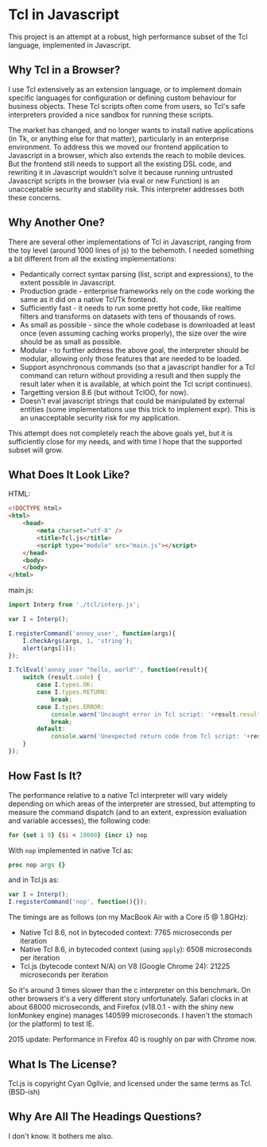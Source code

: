 Tcl in Javascript
=================

This project is an attempt at a robust, high performance subset of the Tcl language, implemented in Javascript.

Why Tcl in a Browser?
---------------------

I use Tcl extensively as an extension language, or to implement domain specific languages for configuration or defining custom behaviour for business objects.  These Tcl scripts often come from users, so Tcl's safe interpreters provided a nice sandbox for running these scripts.

The market has changed, and no longer wants to install native applications (in Tk, or anything else for that matter), particularly in an enterprise environment.  To address this we moved our frontend application to Javascript in a browser, which also extends the reach to mobile devices.  But the frontend still needs to support all the existing DSL code, and rewriting it in Javascript wouldn't solve it because running untrusted Javascript scripts in the browser (via eval or new Function) is an unacceptable security and stability risk.  This interpreter addresses both these concerns.

Why Another One?
----------------

There are several other implementations of Tcl in Javascript, ranging from the toy level (around 1000 lines of js) to the behemoth.  I needed something a bit different from all the existing implementations:
* Pedantically correct syntax parsing (list, script and expressions), to the extent possible in Javascript.
* Production grade - enterprise frameworks rely on the code working the same as it did on a native Tcl/Tk frontend.
* Sufficiently fast - it needs to run some pretty hot code, like realtime filters and transforms on datasets with tens of thousands of rows.
* As small as possible - since the whole codebase is downloaded at least once (even assuming caching works properly), the size over the wire should be as small as possible.
* Modular - to further address the above goal, the interpreter should be modular, allowing only those features that are needed to be loaded.
* Support asynchronous commands (so that a javascript handler for a Tcl command can return without providing a result and then supply the result later when it is available, at which point the Tcl script continues).
* Targetting version 8.6 (but without TclOO, for now).
* Doesn't eval javascript strings that could be manipulated by external entities (some implementations use this trick to implement expr).  This is an unacceptable security risk for my application.

This attempt does not completely reach the above goals yet, but it is sufficiently close for my needs, and with time I hope that the supported subset will grow.

What Does It Look Like?
-----------------------

HTML:
```html
<!DOCTYPE html>
<html>
	<head>
		<meta charset="utf-8" />
		<title>Tcl.js</title>
		<script type="module" src="main.js"></script>
	</head>
	<body>
	</body>
</html>
```

main.js:
```javascript
import Interp from './tcl/interp.js';

var I = Interp();

I.registerCommand('annoy_user', function(args){
	I.checkArgs(args, 1, 'string');
	alert(args[1]);
});

I.TclEval('annoy_user "hello, world"', function(result){
	switch (result.code) {
		case I.types.OK:
		case I.types.RETURN:
			break;
		case I.types.ERROR:
			console.warn('Uncaught error in Tcl script: '+result.result);
			break;
		default:
			console.warn('Unexpected return code from Tcl script: '+result.code);
	}
});
```

How Fast Is It?
---------------

The performance relative to a native Tcl interpreter will vary widely depending on which areas of the interpreter are stressed, but attempting to measure the command dispatch (and to an extent, expression evaluation and variable accesses), the following code:

```tcl
for {set i 0} {$i < 10000} {incr i} nop
```

With `nop` implemented in native Tcl as:

```tcl
proc nop args {}
```

and in Tcl.js as:

```javascript
var I = Interp();
I.registerCommand('nop', function(){});
```

The timings are as follows (on my MacBook Air with a Core i5 @ 1.8GHz):

* Native Tcl 8.6, not in bytecoded context: 7765 microseconds per iteration
* Native Tcl 8.6, in bytecoded context (using `apply`): 6508 microseconds per iteration
* Tcl.js (bytecode context N/A) on V8 (Google Chrome 24): 21225 microseconds per iteration

So it's around 3 times slower than the c interpreter on this benchmark.
On other browsers it's a very different story unfortunately.  Safari clocks in at about 68000 microseconds, and Firefox (v18.0.1 - with the shiny new IonMonkey engine) manages 140599 microseconds.  I haven't the stomach (or the platform) to test IE.

2015 update: Performance in Firefox 40 is roughly on par with Chrome now.

What Is The License?
--------------------

Tcl.js is copyright Cyan Ogilvie, and licensed under the same terms as Tcl.  (BSD-ish)

Why Are All The Headings Questions?
-----------------------------------

I don't know.  It bothers me also.
